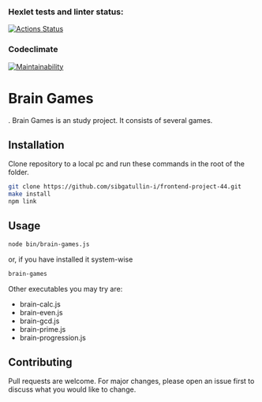 ### Hexlet tests and linter status:
[![Actions Status](https://github.com/sibgatullin-i/frontend-project-44/workflows/hexlet-check/badge.svg)](https://github.com/sibgatullin-i/frontend-project-44/actions)

### Codeclimate
[![Maintainability](https://api.codeclimate.com/v1/badges/ded8b42c1766373df13d/maintainability)](https://codeclimate.com/github/sibgatullin-i/frontend-project-44/maintainability)

# Brain Games
 .
Brain Games is an study project. It consists of several games.

## Installation

Clone repository to a local pc and run these commands in the root of the folder.

```bash
git clone https://github.com/sibgatullin-i/frontend-project-44.git
make install
npm link
```

## Usage

```bash
node bin/brain-games.js
```
or, if you have installed it system-wise
```bash
brain-games
```

Other executables you may try are:
* brain-calc.js
* brain-even.js
* brain-gcd.js
* brain-prime.js
* brain-progression.js

## Contributing

Pull requests are welcome. For major changes, please open an issue first to discuss what you would like to change.
